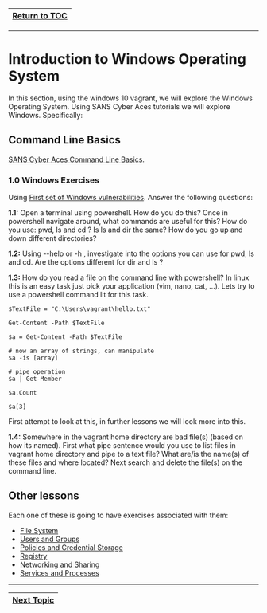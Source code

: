 |[Return to TOC](00-Table-of-Contents.md)|
|---|

---

# Introduction to Windows Operating System

In this section, using the windows 10 vagrant, we will explore the Windows Operating
System. Using SANS Cyber Aces tutorials we will explore Windows. Specifically:

## Command Line Basics
[SANS Cyber Aces Command Line Basics](https://tutorials.cyberaces.org/tutorials/view/1-2-3.html).

### 1.0 Windows Exercises
Using [First set of Windows vulnerabilities](01_win10_vagrant). Answer the 
following questions:

**1.1:**
Open a terminal using powershell. How do you do this? Once in powershell
navigate around, what commands are useful for this? How do you use: pwd, 
ls and cd ? Is ls and dir the same? How do you go up and down different
directories?

**1.2:**
Using --help or -h , investigate into the options you can use for pwd, ls
and cd. Are the options different for dir and ls ?

**1.3:**
How do you read a file on the command line with powershell? In linux this
is an easy task just pick your application (vim, nano, cat, ...). Lets try
to use a powershell command lit for this task. 
```
$TextFile = "C:\Users\vagrant\hello.txt"

Get-Content -Path $TextFile

$a = Get-Content -Path $TextFile

# now an array of strings, can manipulate
$a -is [array]

# pipe operation
$a | Get-Member

$a.Count

$a[3]
```

First attempt to look at this, in further lessons we will look more into
this.

**1.4:**
Somewhere in the vagrant home directory are bad file(s) (based on how its
named). First what pipe sentence would you use to list files in vagrant
home directory and pipe to a text file? What are/is the name(s) of these
files and where located? Next search and delete the file(s) on the 
command line. 


## Other lessons
Each one of these is going to have exercises associated with them:

* [File System](https://tutorials.cyberaces.org/tutorials/view/1-2-4.html)
* [Users and Groups](https://tutorials.cyberaces.org/tutorials/view/1-2-5.html)
* [Policies and Credential Storage](https://tutorials.cyberaces.org/tutorials/view/1-2-6.html)
* [Registry](https://tutorials.cyberaces.org/tutorials/view/1-2-7.html)
* [Networking and Sharing](https://tutorials.cyberaces.org/tutorials/view/1-2-8.html)
* [Services and Processes](https://tutorials.cyberaces.org/tutorials/view/1-2-9.html)

---

|[Next Topic](03_powershell.md)|
|---|
